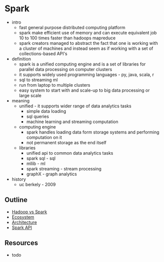 # Spark

- intro
    - fast general purpose distributed computing platform
    - spark make efficient use of memory and can execute equivalent job 10 to 100 times faster than hadoops mapreduce
    - spark creators managed to abstract the fact that one is working with a cluster of machines and instead seem as if working with a set of collections-based API's
- definition
    - spark is a unified computing engine and is a set of libraries for parallel data processing on computer clusters
    - it supports widely used programming languages - py, java, scala, r
    - sql to streaming ml
    - run from laptop to multiple clusters
    - easy system to start with and scale-up to big data processing or large scale
- meaning
    - unified - it supports wider range of data analytics tasks
        - simple data loading
        - sql queries
        - machine learning and streaming computation
    - computing engine
        - spark handles loading data form storage systems and performing computation on it
        - not permanent storage as the end itself
    - libraries
        - unified api to common data analytics tasks
        - spark sql - sql
        - mllib - ml
        - spark streaming - stream processing
        - graphX - graph analytics
- history
    - uc berkely - 2009

## Outline

- [Hadoop vs Spark](hadoop-vs-spark.md)
- [Ecosystem](ecosystem.md)
- [Architecture](architecture.md)
- [Spark API](api.md)

## Resources

- todo
